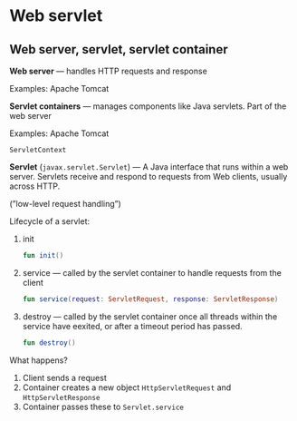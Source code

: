 # Web servlet

## Web server, servlet, servlet container

**Web server** — handles HTTP requests and response

Examples: Apache Tomcat

**Servlet containers** — manages components like Java servlets. Part of the web server

Examples: Apache Tomcat

`ServletContext`

**Servlet** (`javax.servlet.Servlet`) — A Java interface that runs within a web server. Servlets receive and respond to requests from Web clients, usually across HTTP.

(”low-level request handling”)

Lifecycle of a servlet:

1. init
    
    ```kotlin
    fun init()
    ```
    
2. service — called by the servlet container to handle requests from the client
    
    ```kotlin
    fun service(request: ServletRequest, response: ServletResponse)
    ```
    
3. destroy — called by the servlet container once all threads within the service have eexited, or after a timeout period has passed.
    
    ```kotlin
    fun destroy()
    ```
    

What happens?

1. Client sends a request
2. Container creates a new object `HttpServletRequest` and `HttpServletResponse`
3. Container passes these to `Servlet.service`
